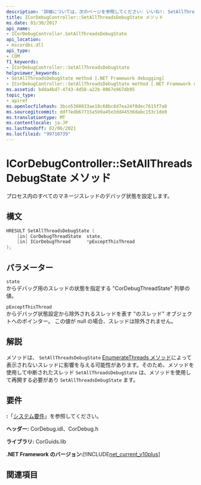```yaml
---
description: '詳細については、次のページを参照してください: いいね!: SetAllThreadsDebugState メソッド'
title: ICorDebugController::SetAllThreadsDebugState メソッド
ms.date: 03/30/2017
api_name:
- ICorDebugController.SetAllThreadsDebugState
api_location:
- mscordbi.dll
api_type:
- COM
f1_keywords:
- ICorDebugController::SetAllThreadsDebugState
helpviewer_keywords:
- SetAllThreadsDebugState method [.NET Framework debugging]
- ICorDebugController::SetAllThreadsDebugState method [.NET Framework debugging]
ms.assetid: bdda4bd7-4743-4d58-a22b-8067e967db95
topic_type:
- apiref
ms.openlocfilehash: 3bce5360833ae18c68bc8d7ea24f0dec7615f7a0
ms.sourcegitcommit: ddf7edb67715a5b9a45e3dd44536dabc153c1de0
ms.translationtype: MT
ms.contentlocale: ja-JP
ms.lasthandoff: 02/06/2021
ms.locfileid: "99710739"
---
```

# <a name="icordebugcontrollersetallthreadsdebugstate-method"></a>ICorDebugController::SetAllThreadsDebugState メソッド

プロセス内のすべてのマネージスレッドのデバッグ状態を設定します。  
  
## <a name="syntax"></a>構文  
  
```cpp  
HRESULT SetAllThreadsDebugState (  
    [in] CorDebugThreadState  state,  
    [in] ICorDebugThread      *pExceptThisThread  
);  
```  
  
## <a name="parameters"></a>パラメーター  

 `state`  
 からデバッグ用のスレッドの状態を指定する "CorDebugThreadState" 列挙の値。  
  
 `pExceptThisThread`  
 からデバッグ状態設定から除外されるスレッドを表す "のスレッド" オブジェクトへのポインター。 この値が null の場合、スレッドは除外されません。  
  
## <a name="remarks"></a>解説  

 メソッドは、 `SetAllThreadsDebugState` [EnumerateThreads メソッド](icordebugcontroller-enumeratethreads-method.md)によって表示されないスレッドに影響を与える可能性があります。そのため、メソッドを使用して中断されたスレッド `SetAllThreadsDebugState` は、メソッドを使用して再開する必要があり `SetAllThreadsDebugState` ます。  
  
## <a name="requirements"></a>要件  

 **:**「[システム要件](../../get-started/system-requirements.md)」を参照してください。  
  
 **ヘッダー:** CorDebug.idl、CorDebug.h  
  
 **ライブラリ:** CorGuids.lib  
  
 **.NET Framework のバージョン:**[!INCLUDE[net_current_v10plus](../../../../includes/net-current-v10plus-md.md)]  
  
## <a name="see-also"></a>関連項目
